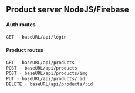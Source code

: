 ## Product server NodeJS/Firebase

#### Auth routes

```sh
GET - baseURL/api/login
```

#### Product routes

```sh
GET - baseURL/api/products
POST - baseURL/api/products
POST - baseURL/api/products/img
PUT - baseURL/api/products/:id
DELETE - baseURL/api/products/:id
```
